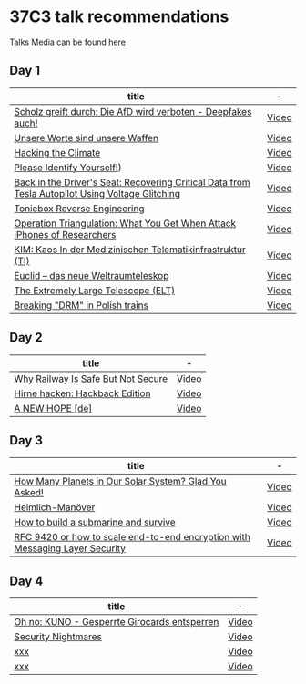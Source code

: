 # 37C3 talk recommendations

Talks Media can be found [here](https://media.ccc.de/c/37c3)


## Day 1

| title | - |
|---|---|
|[Scholz greift durch: Die AfD wird verboten - Deepfakes auch!](https://fahrplan.events.ccc.de/congress/2023/fahrplan/events/12345.html) |[Video]()|
|[Unsere Worte sind unsere Waffen](https://fahrplan.events.ccc.de/congress/2023/fahrplan/events/12008.html) |[Video]()|
|[Hacking the Climate](https://fahrplan.events.ccc.de/congress/2023/fahrplan/events/11870.html) |[Video]()|
|[Please Identify Yourself!](https://fahrplan.events.ccc.de/congress/2023/fahrplan/events/12004.html)) |[Video]()|
|[Back in the Driver's Seat: Recovering Critical Data from Tesla Autopilot Using Voltage Glitching](https://fahrplan.events.ccc.de/congress/2023/fahrplan/events/12144.html) |[Video]()|
|[Toniebox Reverse Engineering](https://fahrplan.events.ccc.de/congress/2023/fahrplan/events/11993.html) |[Video]()|
|[Operation Triangulation: What You Get When Attack iPhones of Researchers](https://fahrplan.events.ccc.de/congress/2023/fahrplan/events/11859.html) |[Video]()|
|[KIM: Kaos In der Medizinischen Telematikinfrastruktur (TI)](https://fahrplan.events.ccc.de/congress/2023/fahrplan/events/12030.html) |[Video]()|
|[Euclid – das neue Weltraumteleskop](https://fahrplan.events.ccc.de/congress/2023/fahrplan/events/12182.html) |[Video]()|
|[The Extremely Large Telescope (ELT)](https://fahrplan.events.ccc.de/congress/2023/fahrplan/events/12020.html) |[Video]()|
|[Breaking "DRM" in Polish trains](https://fahrplan.events.ccc.de/congress/2023/fahrplan/events/12142.html) |[Video]()|

## Day 2

| title | - |
|---|---|
|[Why Railway Is Safe But Not Secure](https://fahrplan.events.ccc.de/congress/2023/fahrplan/events/11717.html) |[Video]()|
|[Hirne hacken: Hackback Edition](https://fahrplan.events.ccc.de/congress/2023/fahrplan/events/12134.html) |[Video]()|
|[A NEW HOPE [de]](https://fahrplan.events.ccc.de/congress/2023/fahrplan/events/11904.html) |[Video]()|

## Day 3

| title | - |
|---|---|
|[How Many Planets in Our Solar System? Glad You Asked!](https://fahrplan.events.ccc.de/congress/2023/fahrplan/events/11734.html) |[Video]()|
|[Heimlich-Manöver](https://fahrplan.events.ccc.de/congress/2023/fahrplan/events/11689.html) |[Video]()|
|[How to build a submarine and survive](https://fahrplan.events.ccc.de/congress/2023/fahrplan/events/11828.html) |[Video]()|
|[RFC 9420 or how to scale end-to-end encryption with Messaging Layer Security](https://fahrplan.events.ccc.de/congress/2023/fahrplan/events/12064.html) |[Video]()|

## Day 4

| title | - |
|---|---|
|[Oh no: KUNO - Gesperrte Girocards entsperren](https://fahrplan.events.ccc.de/congress/2023/fahrplan/events/11826.html) |[Video]()|
|[Security Nightmares](https://fahrplan.events.ccc.de/congress/2023/fahrplan/events/12224.html) |[Video]()|
|[xxx](xxx) |[Video]()|
|[xxx](xxx) |[Video]()|
